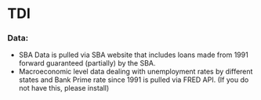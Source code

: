 # TDI
### Data:
- SBA Data is pulled via SBA website that includes loans made from 1991 forward guaranteed (partially) by the SBA.
- Macroeconomic level data dealing with unemployment rates by different states and Bank Prime rate since 1991 is pulled via FRED API. (If you do not have this, please install)

